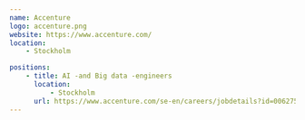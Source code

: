 ```yaml
---
name: Accenture
logo: accenture.png
website: https://www.accenture.com/
location:
    - Stockholm

positions:
    - title: AI -and Big data -engineers
      location:
          - Stockholm
      url: https://www.accenture.com/se-en/careers/jobdetails?id=00627505_en&title=AI+-and+Big+data+-engineers+to+Stockholm
---
```

